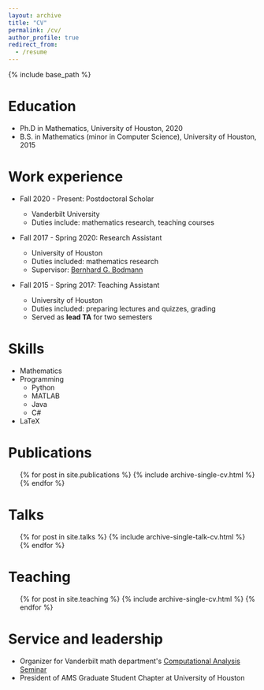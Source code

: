 ```yaml
---
layout: archive
title: "CV"
permalink: /cv/
author_profile: true
redirect_from:
  - /resume
---
```


{% include base_path %}

Education
======
* Ph.D in Mathematics, University of Houston, 2020
* B.S. in Mathematics (minor in Computer Science), University of Houston, 2015

Work experience
======
* Fall 2020 - Present: Postdoctoral Scholar
  * Vanderbilt University
  * Duties include: mathematics research, teaching courses

* Fall 2017 - Spring 2020: Research Assistant
  * University of Houston
  * Duties included: mathematics research
  * Supervisor: [Bernhard G. Bodmann](https://www.math.uh.edu/~bgb/)

* Fall 2015 - Spring 2017: Teaching Assistant
  * University of Houston
  * Duties included: preparing lectures and quizzes, grading
  * Served as **lead TA** for two semesters
  
Skills
======
* Mathematics
* Programming
  * Python
  * MATLAB
  * Java
  * C#
* LaTeX

Publications
======
  <ul>{% for post in site.publications %}
    {% include archive-single-cv.html %}
  {% endfor %}</ul>
  
Talks
======
  <ul>{% for post in site.talks %}
    {% include archive-single-talk-cv.html %}
  {% endfor %}</ul>
  
Teaching
======
  <ul>{% for post in site.teaching %}
    {% include archive-single-cv.html %}
  {% endfor %}</ul>
  
Service and leadership
======
* Organizer for Vanderbilt math department's [Computational Analysis Seminar](https://my.vanderbilt.edu/cca/seminars/)
* President of AMS Graduate Student Chapter at University of Houston
